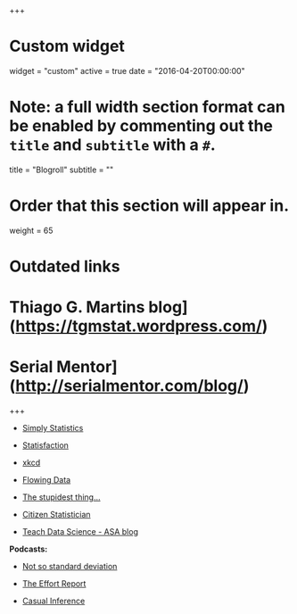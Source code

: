 +++
# Custom widget
widget = "custom"
active = true
date = "2016-04-20T00:00:00"

# Note: a full width section format can be enabled by commenting out the `title` and `subtitle` with a `#`.
title = "Blogroll"
subtitle = ""

# Order that this section will appear in.
weight = 65

# Outdated links
# Thiago G. Martins blog](https://tgmstat.wordpress.com/)
# Serial Mentor](http://serialmentor.com/blog/)

+++

- [Simply Statistics](http://simplystatistics.org/)

- [Statisfaction](https://statisfaction-blog.github.io/)
 
- [xkcd](https://xkcd.com/)

- [Flowing Data](http://flowingdata.com/)

- [The stupidest thing...](http://kbroman.org/blog/)

- [Citizen Statistician](http://citizen-statistician.org/)

- [Teach Data Science - ASA blog](https://teachdatascience.com/)

**Podcasts:**

 - [Not so standard deviation](http://nssdeviations.com/)
 
 - [The Effort Report](http://theeffortreport.com/)
 
 - [Casual Inference](https://casualinfer.libsyn.com/)
 
    
    
    
    
